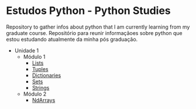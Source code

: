 # Estudos Python - Python Studies

Repository to gather infos about python that I am currently learning from my graduate course.
Repositório para reunir informaçãoes sobre python que estou estudando atualmente da minha pós graduação.


- Unidade 1
  - Módulo 1
    - [Lists](https://github.com/JoicePaz/estudos-python/blob/main/Unidade%201/M%C3%B3dulo%201/unidade-1-listas.py)
    - [Tuples](https://github.com/JoicePaz/estudos-python/blob/main/Unidade%201/M%C3%B3dulo%201/unidade-1-tuplas.py)
    - [Dictionaries](https://github.com/JoicePaz/estudos-python/blob/main/Unidade%201/M%C3%B3dulo%201/unidade-1-dicionarios.py)
    - [Sets](https://github.com/JoicePaz/estudos-python/blob/main/Unidade%201/M%C3%B3dulo%201/unidade-1-conjuntos.py)
    - [Strings](https://github.com/JoicePaz/estudos-python/blob/main/Unidade%201/M%C3%B3dulo%201/unidade-1-strings.py)
  - Módulo 2
    - [NdArrays](https://github.com/JoicePaz/estudos-python/blob/main/Unidade%201/M%C3%B3dulo%202/unidade-2-nd-arrays.py)
